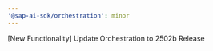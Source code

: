 ```yaml
---
'@sap-ai-sdk/orchestration': minor
---
```


[New Functionality] Update Orchestration to 2502b Release
